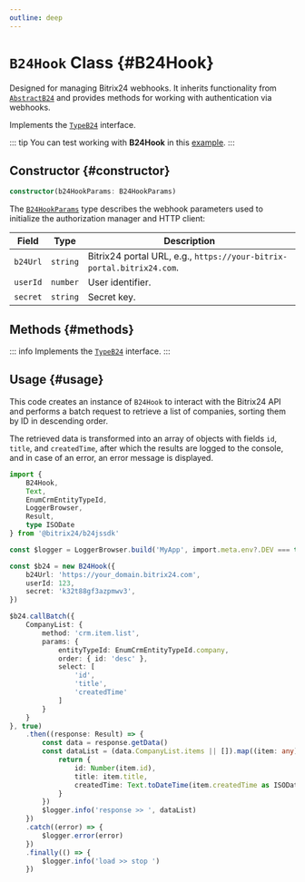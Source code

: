```yaml
---
outline: deep
---
```

# `B24Hook` Class {#B24Hook}

Designed for managing Bitrix24 webhooks. It inherits functionality from [`AbstractB24`](core-abstract-b24) and provides methods for working with authentication via webhooks.

Implements the [`TypeB24`](types-type-b24) interface.

::: tip
You can test working with **B24Hook** in this [example](https://github.com/bitrix24/b24sdk-examples/blob/main/js/02-nuxt-hook/pages/hook/crm-item-list.client.vue).
:::

## Constructor {#constructor}

```ts
constructor(b24HookParams: B24HookParams)
```

The [`B24HookParams`](https://github.com/bitrix24/b24jssdk/blob/main/packages/jssdk/src/types/auth.ts) type describes the webhook parameters used to initialize the authorization manager and HTTP client:

| Field    | Type     | Description                                                                |
|----------|----------|----------------------------------------------------------------------------|
| `b24Url` | `string` | Bitrix24 portal URL, e.g., `https://your-bitrix-portal.bitrix24.com`.      |
| `userId` | `number` | User identifier.                                                           |
| `secret` | `string` | Secret key.                                                                |

## Methods {#methods}
::: info
Implements the [`TypeB24`](types-type-b24) interface.
:::

## Usage {#usage}

This code creates an instance of `B24Hook` to interact with the Bitrix24 API and performs a batch request to retrieve a list of companies, sorting them by ID in descending order.

The retrieved data is transformed into an array of objects with fields `id`, `title`, and `createdTime`, after which the results are logged to the console, and in case of an error, an error message is displayed.

```ts
import {
	B24Hook,
	Text,
	EnumCrmEntityTypeId,
	LoggerBrowser,
	Result,
	type ISODate
} from '@bitrix24/b24jssdk'

const $logger = LoggerBrowser.build('MyApp', import.meta.env?.DEV === true)

const $b24 = new B24Hook({
	b24Url: 'https://your_domain.bitrix24.com',
	userId: 123,
	secret: 'k32t88gf3azpmwv3',
})

$b24.callBatch({
	CompanyList: {
		method: 'crm.item.list',
		params: {
			entityTypeId: EnumCrmEntityTypeId.company,
			order: { id: 'desc' },
			select: [
				'id',
				'title',
				'createdTime'
			]
		}
	}
}, true)
	.then((response: Result) => {
		const data = response.getData()
		const dataList = (data.CompanyList.items || []).map((item: any) => {
			return {
				id: Number(item.id),
				title: item.title,
				createdTime: Text.toDateTime(item.createdTime as ISODate)
			}
		})
		$logger.info('response >> ', dataList)
	})
	.catch((error) => {
		$logger.error(error)
	})
	.finally(() => {
		$logger.info('load >> stop ')
	})
```